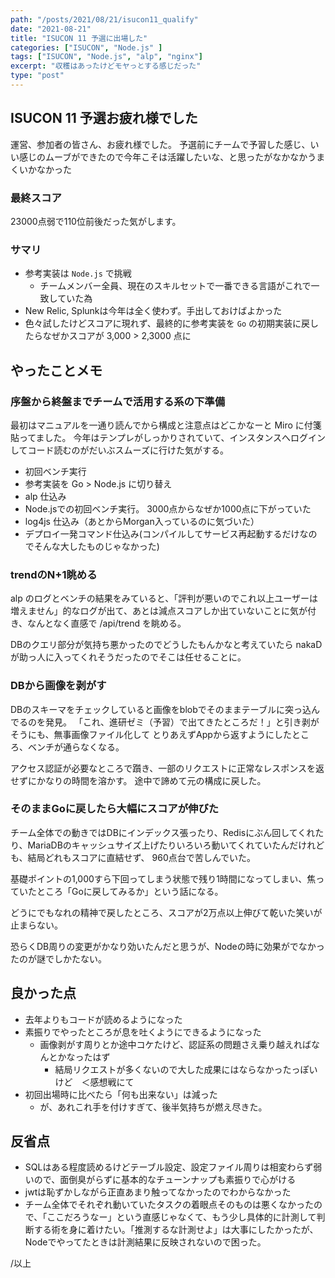 ```yaml
---
path: "/posts/2021/08/21/isucon11_qualify"
date: "2021-08-21"
title: "ISUCON 11 予選に出場した"
categories: ["ISUCON", "Node.js" ]
tags: ["ISUCON", "Node.js", "alp", "nginx"]
excerpt: "収穫はあったけどモヤっとする感じだった"
type: "post"
---
```


## ISUCON 11 予選お疲れ様でした

運営、参加者の皆さん、お疲れ様でした。
予選前にチームで予習した感じ、いい感じのムーブができたので今年こそは活躍したいな、と思ったがなかなかうまくいかなかった

### 最終スコア

23000点弱で110位前後だった気がします。

### サマリ

- 参考実装は `Node.js` で挑戦
    - チームメンバー全員、現在のスキルセットで一番できる言語がこれで一致していた為
- New Relic, Splunkは今年は全く使わず。手出しておけばよかった
- 色々試したけどスコアに現れず、最終的に参考実装を `Go` の初期実装に戻したらなぜかスコアが 3,000 > 2,3000 点に


## やったことメモ


### 序盤から終盤までチームで活用する系の下準備

最初はマニュアルを一通り読んでから構成と注意点はどこかなーと Miro に付箋貼ってました。
今年はテンプレがしっかりされていて、インスタンスへログインしてコード読むのがだいぶスムーズに行けた気がする。

- 初回ベンチ実行
- 参考実装を Go > Node.js に切り替え
- alp 仕込み
- Node.jsでの初回ベンチ実行。 3000点からなぜか1000点に下がっていた
- log4js 仕込み（あとからMorgan入っているのに気づいた）
- デプロイ一発コマンド仕込み(コンパイルしてサービス再起動するだけなのでそんな大したものじゃなかった)


### trendのN+1眺める

alp のログとベンチの結果をみていると、「評判が悪いのでこれ以上ユーザーは増えません」的なログが出て、あとは減点スコアしか出ていないことに気が付き、なんとなく直感で /api/trend を眺める。

DBのクエリ部分が気持ち悪かったのでどうしたもんかなと考えていたら nakaD が助っ人に入ってくれそうだったのでそこは任せることに。

### DBから画像を剥がす

DBのスキーマをチェックしていると画像をblobでそのままテーブルに突っ込んでるのを発見。
「これ、進研ゼミ（予習）で出てきたところだ！」と引き剥がそうにも、無事画像ファイル化して
とりあえずAppから返すようにしたところ、ベンチが通らなくなる。

アクセス認証が必要なところで躓き、一部のリクエストに正常なレスポンスを返せずにかなりの時間を溶かす。
途中で諦めて元の構成に戻した。

### そのままGoに戻したら大幅にスコアが伸びた

チーム全体での動きではDBにインデックス張ったり、Redisにぶん回してくれたり、MariaDBのキャッシュサイズ上げたりいろいろ動いてくれていたんだけれども、結局どれもスコアに直結せず、 960点台で苦しんでいた。

基礎ポイントの1,000すら下回ってしまう状態で残り1時間になってしまい、焦っていたところ「Goに戻してみるか」という話になる。

どうにでもなれの精神で戻したところ、スコアが2万点以上伸びて乾いた笑いが止まらない。

恐らくDB周りの変更がかなり効いたんだと思うが、Nodeの時に効果がでなかったのが謎でしかたない。


## 良かった点

- 去年よりもコードが読めるようになった
- 素振りでやったところが息を吐くようにできるようになった
    - 画像剥がす周りとか途中コケたけど、認証系の問題さえ乗り越えればなんとかなったはず
        - 結局リクエストが多くないので大した成果にはならなかったっぽいけど　＜感想戦にて
- 初回出場時に比べたら「何も出来ない」は減った
    - が、あれこれ手を付けすぎて、後半気持ちが燃え尽きた。

## 反省点

- SQLはある程度読めるけどテーブル設定、設定ファイル周りは相変わらず弱いので、面倒臭がらずに基本的なチューンナップも素振りで心がける
- jwtは恥ずかしながら正直あまり触ってなかったのでわからなかった
- チーム全体でそれぞれ動いていたタスクの着眼点そのものは悪くなかったので、「ここだろうなー」という直感じゃなくて、もう少し具体的に計測して判断する術を身に着けたい。「推測するな計測せよ」は大事にしたかったが、Nodeでやってたときは計測結果に反映されないので困った。

/以上